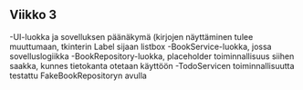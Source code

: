 ## Viikko 3

-UI-luokka ja sovelluksen päänäkymä (kirjojen näyttäminen tulee muuttumaan, tkinterin Label sijaan listbox
-BookService-luokka, jossa sovelluslogiikka
-BookRepository-luokka, placeholder toiminnallisuus siihen saakka, kunnes tietokanta otetaan käyttöön
-TodoServicen toiminnallisuutta testattu FakeBookRepositoryn avulla
